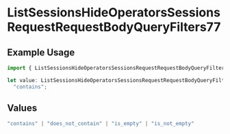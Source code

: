 # ListSessionsHideOperatorsSessionsRequestRequestBodyQueryFilters77

## Example Usage

```typescript
import { ListSessionsHideOperatorsSessionsRequestRequestBodyQueryFilters77 } from "@orq-ai/node/models/operations";

let value: ListSessionsHideOperatorsSessionsRequestRequestBodyQueryFilters77 =
  "contains";
```

## Values

```typescript
"contains" | "does_not_contain" | "is_empty" | "is_not_empty"
```